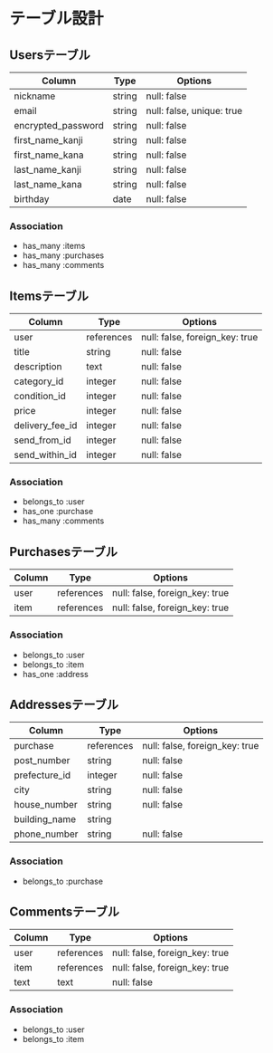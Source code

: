 # テーブル設計

## Usersテーブル
| Column             | Type   | Options                   |
| ------------------ | ------ | ------------------------- |
| nickname           | string | null: false               |
| email              | string | null: false, unique: true |
| encrypted_password | string | null: false               |
| first_name_kanji   | string | null: false               |
| first_name_kana    | string | null: false               |
| last_name_kanji    | string | null: false               |
| last_name_kana     | string | null: false               |
| birthday           | date   | null: false               |

### Association
- has_many :items
- has_many :purchases
- has_many :comments


## Itemsテーブル
| Column          | Type       | Options                        |
| --------------- | ---------- | ------------------------------ |
| user            | references | null: false, foreign_key: true |
| title           | string     | null: false                    |
| description     | text       | null: false                    |
| category_id     | integer    | null: false                    |
| condition_id    | integer    | null: false                    |
| price           | integer    | null: false                    |
| delivery_fee_id | integer    | null: false                    |
| send_from_id    | integer    | null: false                    |
| send_within_id  | integer    | null: false                    |

### Association
- belongs_to :user
- has_one :purchase
- has_many :comments


## Purchasesテーブル
| Column        | Type       | Options                        |
| ------------- | ---------- | ------------------------------ |
| user          | references | null: false, foreign_key: true |
| item          | references | null: false, foreign_key: true |

### Association
- belongs_to :user
- belongs_to :item
- has_one :address

## Addressesテーブル
| Column        | Type       | Options                        |
| ------------- | ---------- | ------------------------------ |
| purchase      | references | null: false, foreign_key: true |
| post_number   | string     | null: false                    |
| prefecture_id | integer    | null: false                    |
| city          | string     | null: false                    |
| house_number  | string     | null: false                    |
| building_name | string     |                                |
| phone_number  | string     | null: false                    |

### Association
- belongs_to :purchase


## Commentsテーブル
| Column | Type       | Options                        |
| ------ | ---------- | ------------------------------ |
| user   | references | null: false, foreign_key: true |
| item   | references | null: false, foreign_key: true |
| text   | text       | null: false                    |

### Association
- belongs_to :user
- belongs_to :item